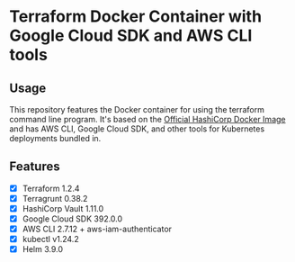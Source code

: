 # Terraform Docker Container with Google Cloud SDK and AWS CLI tools

## Usage

This repository features the Docker container for using the terraform command
line program. It's based on the
[Official HashiCorp Docker Image](https://hub.docker.com/r/hashicorp/terraform)
and has AWS CLI, Google Cloud SDK, and other tools for Kubernetes deployments
bundled in.

## Features

- [x] Terraform 1.2.4
- [x] Terragrunt 0.38.2
- [x] HashiCorp Vault 1.11.0
- [x] Google Cloud SDK 392.0.0
- [x] AWS CLI 2.7.12 + aws-iam-authenticator
- [x] kubectl v1.24.2
- [x] Helm 3.9.0
